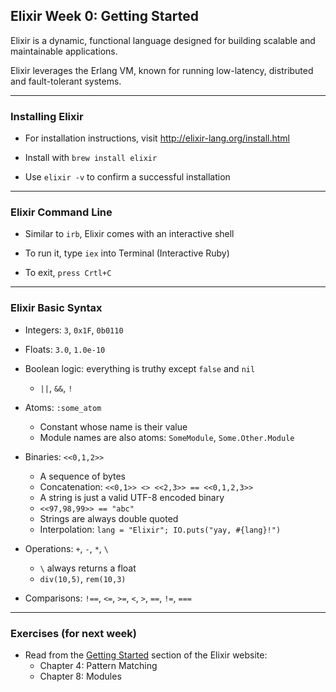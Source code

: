 ## Elixir Week 0: Getting Started

Elixir is a dynamic, functional language designed for building scalable and maintainable applications.

Elixir leverages the Erlang VM, known for running low-latency, distributed and fault-tolerant systems.

---

### Installing Elixir

* For installation instructions, visit http://elixir-lang.org/install.html

* Install with `brew install elixir`

* Use `elixir -v` to confirm a successful installation

---

### Elixir Command Line

* Similar to `irb`, Elixir comes with an interactive shell

* To run it, type `iex` into Terminal (Interactive Ruby)

* To exit, `press Crtl+C`

---

### Elixir Basic Syntax

* Integers: `3`, `0x1F`, `0b0110`

* Floats: `3.0`, `1.0e-10`

* Boolean logic: everything is truthy except `false` and `nil`
  * `||`, `&&`, `!`

* Atoms: `:some_atom`
  * Constant whose name is their value
  * Module names are also atoms: `SomeModule`, `Some.Other.Module`

* Binaries: `<<0,1,2>>`
  * A sequence of bytes
  * Concatenation: `<<0,1>> <> <<2,3>> == <<0,1,2,3>>`
  * A string is just a valid UTF-8 encoded binary
  * `<<97,98,99>> == "abc"`
  * Strings are always double quoted
  * Interpolation: `lang = "Elixir"; IO.puts("yay, #{lang}!")`

* Operations: `+`, `-`, `*`, `\`
  * `\` always returns a float
  * `div(10,5)`, `rem(10,3)`

* Comparisons: `!==`, `<=`, `>=`, `<`, `>`, `==`, `!=`, `===`
---

### Exercises (for next week)

* Read from the [Getting Started](http://elixir-lang.org/getting-started/introduction.html) section of the Elixir website:
  * Chapter 4: Pattern Matching
  * Chapter 8: Modules
